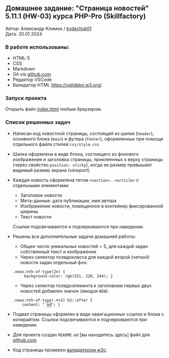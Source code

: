 ﻿## Домашнее задание: "Страница новостей" 5.11.1 (HW-03) курса PHP-Pro (Skillfactory)
Автор: Александр Климок / [kydechuk01](https://github.com/kydechuk01/)
<br>Дата: 20.01.2024 

### В работе использованы:
- HTML-5
- CSS
- Markdown
- Git via [github.com](https://github.com)
- Редактор VSCode
- Валидатор HTML https://validator.w3.org/

### Запуск проекта

Открыть файл [index.html](./index.html) любым браузером.


### Список решенных задач
- Написан код новостной страницы, состоящей из шапки (`header`), основного блока (`main`) и футера (`footer`), оформленных при помощи отдельного файла стилей `css/style.css`
- Шапка оформлена в виде блока, состоящего из фонового изображения и заголовка страницы, приклеенных к верху страницы (через свойство `position: sticky`), когда ее размер превышает видимый размер экрана (*viewport*).
- Каждая новость оформлена тегом `<section>..<article>` с отдельными элементами:
    * Заголовок новости
    * Мета-данные: дата публикации, имя автора
    * Изображение новости, помещенное в контейнер фиксированной ширины
    * Текст новости

    Ссылки подсвечиваются и подчеркиваются при наведении.
- Решены все дополнительные задачи домашней работы:
   * Общее число уникальных новостей = 5, для каждой задан собственный текст и изображение
   * Через селектор псевдокласса для каждой второй (четной) новости задан отдельный фон:
   ```
   .news:nth-of-type(2n) {
        background-color: rgb(251, 220, 244); }
    ```
   * Через селектор псевдоэлемента к заголовкам первых двух новостей добавлен значок (эмодзи `NEW`):
    ```
    .news:nth-of-type(-n+2) h2::after {
        content: " 🆕"; }
    ```

- Подвал страницы оформлен в виде навигационных ссылок и блока с копирайтом. Ссылки подсвечиваются и подчеркиваются при наведении.
- Для проекта создан `README.md` [вы находитесь здесь] файл для [github.com](https://github.com)
- Код страницы проверен [валидатором w3c](https://validator.w3.org/).
